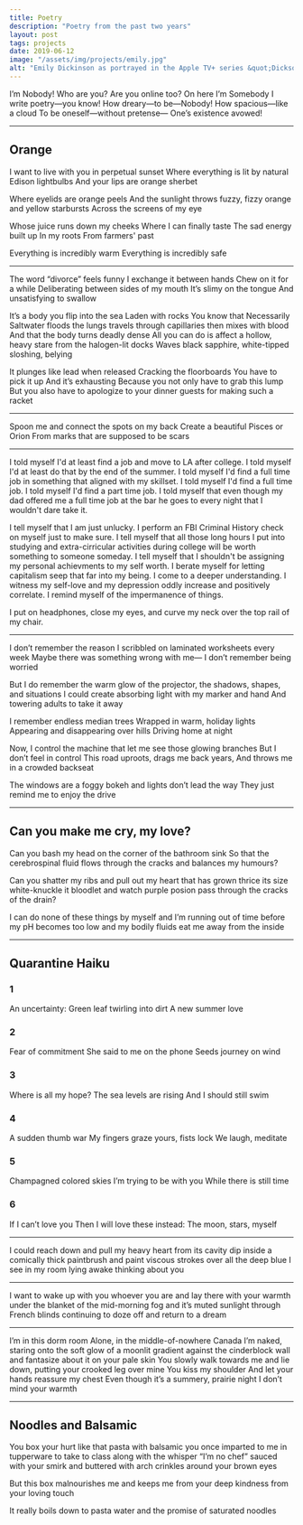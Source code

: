 ```yaml
---
title: Poetry
description: "Poetry from the past two years"
layout: post
tags: projects
date: 2019-06-12
image: "/assets/img/projects/emily.jpg"
alt: "Emily Dickinson as portrayed in the Apple TV+ series &quot;Dickson&quot; writing at her desk"
---
```


I’m Nobody! Who are you?
Are you online too?
On here I’m Somebody
I write poetry—you know!
How dreary—to be—Nobody!
How spacious—like a cloud
To be oneself—without pretense—
One’s existence avowed!

---

## Orange
I want to live with you in perpetual sunset
Where everything is lit by natural Edison lightbulbs
And your lips are orange sherbet

Where eyelids are orange peels
And the sunlight throws
fuzzy, fizzy orange and yellow starbursts
Across the screens of my eye

Whose juice runs down my cheeks
Where I can finally taste
The sad energy built up
In my roots
From farmers' past

Everything is incredibly warm
Everything is incredibly safe

---

The word “divorce” feels funny
I exchange it between hands
Chew on it for a while
Deliberating between sides of my mouth
It’s slimy on the tongue
And unsatisfying to swallow

It’s a body you flip into the sea
Laden with rocks
You know that
Necessarily
Saltwater floods the lungs
travels through capillaries
then mixes with blood
And that the body turns deadly dense
All you can do is affect a hollow, heavy stare from the halogen-lit docks
Waves black sapphire, white-tipped
sloshing, belying

It plunges like lead when released
Cracking the floorboards
You have to pick it up
And it’s exhausting
Because you not only have to grab this lump
But you also have to apologize to your dinner guests for making
such a racket

---

Spoon me and connect the spots on my back
Create a beautiful Pisces or Orion
From marks that are supposed to be scars

---

I told myself I'd at least find a job and move to LA after college.
I told myself I'd at least do that by the end of the summer.
I told myself I'd find a full time job in something that aligned with my skillset.
I told myself I'd find a full time job.
I told myself I'd find a part time job.
I told myself that even though my dad offered me a full time job at the bar he goes to every night that I wouldn't dare take it.

I tell myself that I am just unlucky.
I perform an FBI Criminal History check on myself just to make sure.
I tell myself that all those long hours I put into studying and extra-cirricular activities during college will be worth something to someone someday.
I tell myself that I shouldn't be assigning my personal achievments to my self worth.
I berate myself for letting capitalism seep that far into my being.
I come to a deeper understanding.
I witness my self-love and my depression oddly increase and positively correlate.
I remind myself of the impermanence of things.

I put on headphones, close my eyes, and curve my neck over the top rail of my chair.

---

I don’t remember the reason I scribbled on
laminated worksheets every week
Maybe there was something wrong with me—
I don’t remember being worried

But I do remember the warm glow of the projector, the shadows, shapes, and situations
I could create absorbing light with my 
marker and hand
And towering adults to take it away

I remember endless median trees
Wrapped in warm, holiday lights
Appearing and disappearing over hills
Driving home at night

Now,
I control the machine that let me see those
glowing branches
But I don’t feel in control
This road uproots, 
drags me back years,
And throws me in a crowded backseat

The windows are a foggy bokeh
and lights don’t lead the way
They just remind me to enjoy the drive

---

## Can you make me cry, my love?

Can you bash my head 
on the corner of the bathroom sink
So that the cerebrospinal fluid
flows through the cracks
and balances my humours?

Can you shatter my ribs
and pull out my heart
that has grown thrice its size
white-knuckle it
bloodlet
and watch
purple posion pass
through the cracks of the drain?

I can do none of these things by myself
and I’m running out of time
before my pH becomes too low
and my bodily fluids eat me away from
the inside

---

## Quarantine Haiku

### 1

An uncertainty:
Green leaf twirling into dirt
A new summer love

### 2

Fear of commitment
She said to me on the phone
Seeds journey on wind

### 3

Where is all my hope?
The sea levels are rising
And I should still swim

### 4

A sudden thumb war
My fingers graze yours, fists lock
We laugh, meditate

### 5

Champagned colored skies
I’m trying to be with you
While there is still time

### 6

If I can’t love you
Then I will love these instead:
The moon, stars, myself

---

I could reach down
and pull my heavy heart from its cavity
dip inside a comically thick paintbrush
and paint viscous strokes
over all the deep blue
I see in my room lying awake
thinking about you

---

I want to wake up with you
whoever you are
and lay there with your warmth
under the blanket of the mid-morning fog
and it’s muted sunlight through French blinds
continuing to doze off and return
to a dream

---

I’m in this dorm room
Alone, in the middle-of-nowhere Canada
I’m naked,
staring onto the soft glow of a moonlit gradient
against the cinderblock wall
and fantasize about it
on your pale skin
You slowly walk towards me
and lie down, putting your crooked leg over mine
You kiss my shoulder
And let your hands reassure my chest
Even though it’s a summery, prairie night
I don’t mind your warmth

---

## Noodles and Balsamic

You box your hurt
like that pasta with balsamic
you once imparted to me in tupperware to take to class
along with the whisper “I’m no chef”
sauced with your smirk
and buttered with arch crinkles around your brown eyes

But this box malnourishes me
and keeps me from your deep kindness
from your loving touch

It really boils down to
pasta water
and the promise of
saturated noodles
